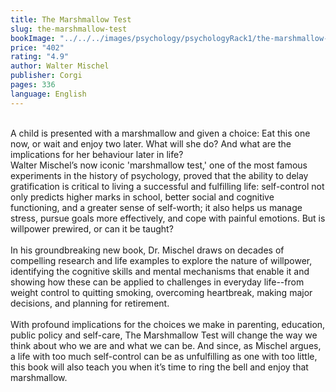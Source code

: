 ```yaml
---
title: The Marshmallow Test
slug: the-marshmallow-test
bookImage: "../../../images/psychology/psychologyRack1/the-marshmallow-test.jpg"
price: "402"
rating: "4.9"
author: Walter Mischel
publisher: Corgi
pages: 336
language: English
---
```

<br/>
A child is presented with a marshmallow and given a choice: Eat this one now, or wait and enjoy two later. What will she do? And what are the implications for her behaviour later in life?
<br/>
Walter Mischel’s now iconic 'marshmallow test,' one of the most famous experiments in the history of psychology, proved that the ability to delay gratification is critical to living a successful and fulfilling life: self-control not only predicts higher marks in school, better social and cognitive functioning, and a greater sense of self-worth; it also helps us manage stress, pursue goals more effectively, and cope with painful emotions. But is willpower prewired, or can it be taught?
<br/>
<br/>
In his groundbreaking new book, Dr. Mischel draws on decades of compelling research and life examples to explore the nature of willpower, identifying the cognitive skills and mental mechanisms that enable it and showing how these can be applied to challenges in everyday life--from weight control to quitting smoking, overcoming heartbreak, making major decisions, and planning for retirement.
<br/>
<br/>
With profound implications for the choices we make in parenting, education, public policy and self-care, The Marshmallow Test will change the way we think about who we are and what we can be. And since, as Mischel argues, a life with too much self-control can be as unfulfilling as one with too little, this book will also teach you when it’s time to ring the bell and enjoy that marshmallow.
<br/>
<br/>